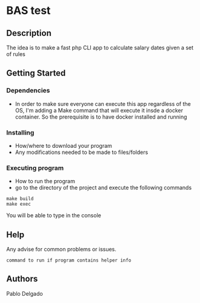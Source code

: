 # BAS test

## Description

The idea is to make a fast php CLI app to calculate salary dates given a set of rules

## Getting Started

### Dependencies

* In order to make sure everyone can execute this app regardless of the OS, I'm adding a Make command that will execute it insde a docker container. So the prerequisite is to have docker installed and running

### Installing

* How/where to download your program
* Any modifications needed to be made to files/folders

### Executing program

* How to run the program
* go to the directory of the project and execute  the following commands
```
make build
make exec
```
You will be able to type in the console

## Help

Any advise for common problems or issues.
```
command to run if program contains helper info
```

## Authors

Pablo Delgado
